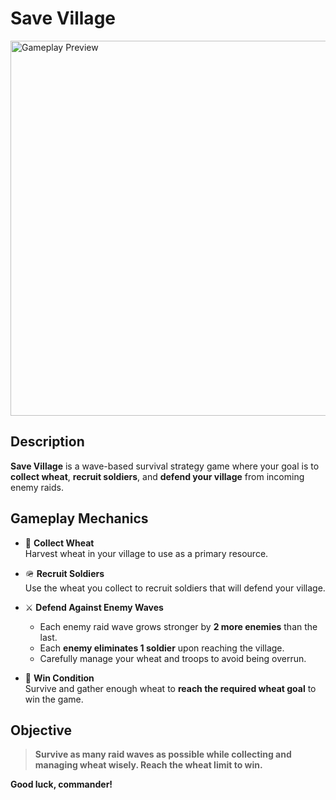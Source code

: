 # Save Village

<img src="D:\Unity\Module_7(Village_old comp)\Assets\Sprites\Save Village.jpg" alt="Gameplay Preview" width="600"/>

## Description

**Save Village** is a wave-based survival strategy game where your goal is to **collect wheat**, **recruit soldiers**, and **defend your village** from incoming enemy raids.

## Gameplay Mechanics

- 🌾 **Collect Wheat**  
  Harvest wheat in your village to use as a primary resource.

- 🪖 **Recruit Soldiers**  
  Use the wheat you collect to recruit soldiers that will defend your village.

- ⚔️ **Defend Against Enemy Waves**  
  - Each enemy raid wave grows stronger by **2 more enemies** than the last.  
  - Each **enemy eliminates 1 soldier** upon reaching the village.  
  - Carefully manage your wheat and troops to avoid being overrun.

- 🎯 **Win Condition**  
  Survive and gather enough wheat to **reach the required wheat goal** to win the game.

## Objective

> **Survive as many raid waves as possible while collecting and managing wheat wisely. Reach the wheat limit to win.**

**Good luck, commander!**
